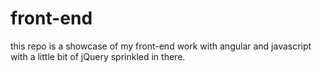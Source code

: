 # front-end
this repo is a showcase of my front-end work with angular and javascript with a little bit of jQuery sprinkled in there.
